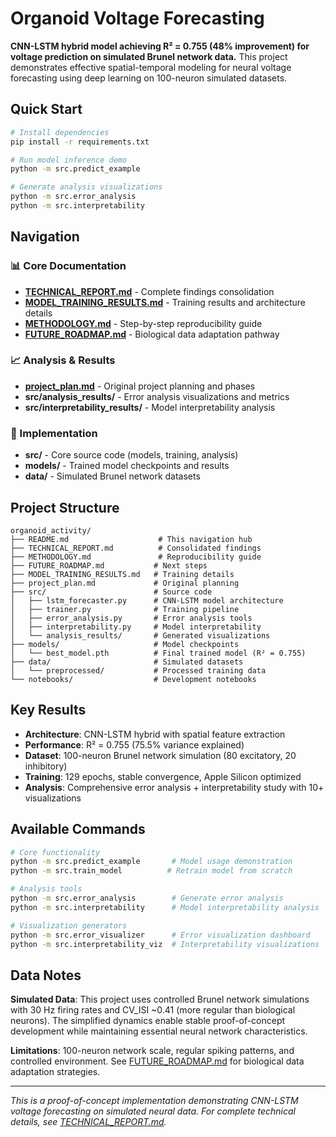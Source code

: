 # Organoid Voltage Forecasting

**CNN-LSTM hybrid model achieving R² = 0.755 (48% improvement) for voltage prediction on simulated Brunel network data.** This project demonstrates effective spatial-temporal modeling for neural voltage forecasting using deep learning on 100-neuron simulated datasets.

## Quick Start

```bash
# Install dependencies
pip install -r requirements.txt

# Run model inference demo
python -m src.predict_example

# Generate analysis visualizations
python -m src.error_analysis
python -m src.interpretability
```

## Navigation

### 📊 Core Documentation
- **[TECHNICAL_REPORT.md](TECHNICAL_REPORT.md)** - Complete findings consolidation
- **[MODEL_TRAINING_RESULTS.md](MODEL_TRAINING_RESULTS.md)** - Training results and architecture details
- **[METHODOLOGY.md](METHODOLOGY.md)** - Step-by-step reproducibility guide
- **[FUTURE_ROADMAP.md](FUTURE_ROADMAP.md)** - Biological data adaptation pathway

### 📈 Analysis & Results
- **[project_plan.md](project_plan.md)** - Original project planning and phases
- **src/analysis_results/** - Error analysis visualizations and metrics
- **src/interpretability_results/** - Model interpretability analysis

### 🔧 Implementation
- **src/** - Core source code (models, training, analysis)
- **models/** - Trained model checkpoints and results
- **data/** - Simulated Brunel network datasets

## Project Structure

```
organoid_activity/
├── README.md                    # This navigation hub
├── TECHNICAL_REPORT.md          # Consolidated findings
├── METHODOLOGY.md               # Reproducibility guide
├── FUTURE_ROADMAP.md           # Next steps
├── MODEL_TRAINING_RESULTS.md   # Training details
├── project_plan.md             # Original planning
├── src/                        # Source code
│   ├── lstm_forecaster.py      # CNN-LSTM model architecture
│   ├── trainer.py              # Training pipeline
│   ├── error_analysis.py       # Error analysis tools
│   ├── interpretability.py     # Model interpretability
│   └── analysis_results/       # Generated visualizations
├── models/                     # Model checkpoints
│   └── best_model.pth          # Final trained model (R² = 0.755)
├── data/                       # Simulated datasets
│   └── preprocessed/           # Processed training data
└── notebooks/                  # Development notebooks
```

## Key Results

- **Architecture**: CNN-LSTM hybrid with spatial feature extraction
- **Performance**: R² = 0.755 (75.5% variance explained)
- **Dataset**: 100-neuron Brunel network simulation (80 excitatory, 20 inhibitory)
- **Training**: 129 epochs, stable convergence, Apple Silicon optimized
- **Analysis**: Comprehensive error analysis + interpretability study with 10+ visualizations

## Available Commands

```bash
# Core functionality  
python -m src.predict_example       # Model usage demonstration
python -m src.train_model          # Retrain model from scratch

# Analysis tools
python -m src.error_analysis        # Generate error analysis
python -m src.interpretability      # Model interpretability analysis

# Visualization generators
python -m src.error_visualizer      # Error visualization dashboard
python -m src.interpretability_viz  # Interpretability visualizations
```

## Data Notes

**Simulated Data**: This project uses controlled Brunel network simulations with 30 Hz firing rates and CV_ISI ~0.41 (more regular than biological neurons). The simplified dynamics enable stable proof-of-concept development while maintaining essential neural network characteristics.

**Limitations**: 100-neuron network scale, regular spiking patterns, and controlled environment. See [FUTURE_ROADMAP.md](FUTURE_ROADMAP.md) for biological data adaptation strategies.

---

*This is a proof-of-concept implementation demonstrating CNN-LSTM voltage forecasting on simulated neural data. For complete technical details, see [TECHNICAL_REPORT.md](TECHNICAL_REPORT.md).*